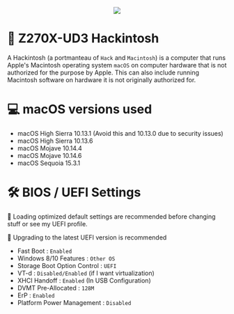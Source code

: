 <p align="center">
    <img src= "https://upload.wikimedia.org/wikipedia/commons/thumb/2/21/MacOS_wordmark_%282017%29.svg/512px-MacOS_wordmark_%282017%29.svg.png">
</p>

# 🍎 Z270X-UD3 Hackintosh 
A Hackintosh (a portmanteau of `Hack` and `Macintosh`) is a computer that runs Apple's Macintosh operating system `macOS` on computer hardware that is not authorized for the purpose by Apple. This can also include running Macintosh software on hardware it is not originally authorized for.

# 💻 macOS versions used
* macOS High Sierra 10.13.1 (Avoid this and 10.13.0 due to security issues)
* macOS High Sierra 10.13.6
* macOS Mojave 10.14.4
* macOS Mojave 10.14.6
* macOS Sequoia 15.3.1

# 🛠 BIOS / UEFI Settings

📌 Loading optimized default settings are recommended before changing stuff or see my UEFI profile.

📌 Upgrading to the latest UEFI version is recommended
 
* Fast Boot : `Enabled`
* Windows 8/10 Features : `Other OS`
* Storage Boot Option Control : `UEFI`
* VT-d : `Disabled/Enabled` (if I want virtualization)
* XHCI Handoff : `Enabled` (In USB Configuration)
* DVMT Pre-Allocated : `128M`
* ErP : `Enabled`
* Platform Power Management : `Disabled`